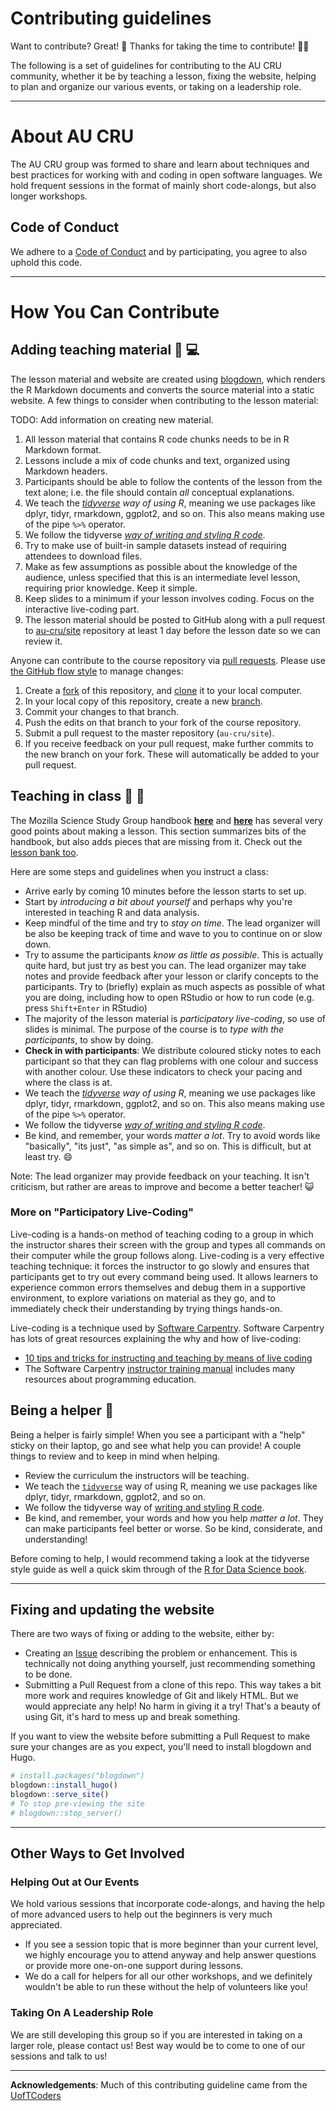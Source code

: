 # Contributing guidelines

Want to contribute? Great! :tada: Thanks for taking the time to contribute! :clap::clap:  

The following is a set of guidelines for contributing to the AU CRU community,
whether it be by teaching a lesson, fixing the website, helping to plan and
organize our various events, or taking on a leadership role.

-----

# About AU CRU

The AU CRU group was formed to share and learn about techniques and best
practices for working with and coding in open software languages. We hold
frequent sessions in the format of mainly short code-alongs, but also longer
workshops.

## Code of Conduct

We adhere to a [Code of Conduct](CODE_OF_CONDUCT.md)
and by participating, you agree to also uphold this code.

-----

# How You Can Contribute

## Adding teaching material :pencil: :computer:

The lesson material and website are created using [blogdown](https://bookdown.org/yihui/blogdown/),
which renders the R Markdown documents and converts the source material into 
a static website. A few things to consider when contributing to the lesson 
material:

TODO: Add information on creating new material.

1. All lesson material that contains R code chunks needs to be in R Markdown
format. 
1. Lessons include a mix of code chunks and text, organized using Markdown
headers.
1. Participants should be able to follow the contents of the lesson from the
text alone; i.e. the file should contain _all_ conceptual explanations.
1. We teach the *[tidyverse][tidyverse] way of using R*, meaning we use
packages like dplyr, tidyr, rmarkdown, ggplot2, and so on. This also means making
use of the pipe `%>%` operator.
1. We follow the tidyverse [*way of writing and styling R code*](https://style.tidyverse.org/).
1. Try to make use of built-in sample datasets instead of requiring
attendees to download files.
1. Make as few assumptions as possible about the knowledge of the audience,
unless specified that this is an intermediate level lesson, requiring prior knowledge.
Keep it simple.
1. Keep slides to a minimum if your lesson involves coding. Focus on the interactive live-coding part.
1. The lesson material should be posted to GitHub along with a pull request to
[au-cru/site](https://github.com/au-cru/site) repository at
least 1 day before the lesson date so we can review it.

Anyone can contribute to the course repository via [pull requests][pull-requests].
Please use [the GitHub flow style][github-flow] to manage changes:

1. Create a [fork][fork-explanation] of this repository, and
[clone][clone-explanation] it to your local computer.
2. In your local copy of this repository, create a new
[branch][branch-explanation].
3. Commit your changes to that branch.
4. Push the edits on that branch to your fork of the course repository.
5. Submit a pull request to the master repository (`au-cru/site`).
7. If you receive feedback on your pull request, make further commits to the new
branch on your fork. These will automatically be added to your pull request.

## Teaching in class :information_desk_person: :speech_balloon:

The Mozilla Science Study Group
handbook [**here**](https://mozillascience.github.io/studyGroupHandbook/lessons.html#reuse)
and [**here**](https://mozillascience.github.io/studyGroupHandbook/event-types.html#workalong)
has several very good points about making a lesson. This section summarizes bits
of the handbook, but also adds pieces that are missing from it. Check out the
[lesson bank too](https://github.com/mozillascience/studyGroupLessons/issues).

Here are some steps and guidelines when you instruct a class:

- Arrive early by coming 10 minutes before the lesson starts to set up.
- Start by *introducing a bit about yourself* and perhaps why you're interested
in teaching R and data analysis.
- Keep mindful of the time and try to *stay on time*. The lead organizer will be
also be keeping track of time and wave to you to continue on or slow down.
- Try to assume the participants *know as little as possible*. This is actually
quite hard, but just try as best you can. The lead organizer may take notes and
provide feedback after your lesson or clarify concepts to the participants. Try
to (briefly) explain as much aspects as possible of what you are doing,
including how to open RStudio or how to run code (e.g. press `Shift+Enter` in RStudio)
- The majority of the lesson material is *participatory live-coding*, so use of
slides is minimal. The purpose of the course is to *type with the participants*,
to show by doing.
- **Check in with participants**: We distribute coloured sticky notes to each
participant so that they can flag problems with one colour and success with
another colour. Use these indicators to check your pacing and where the
class is at.
- We teach the *[tidyverse][tidyverse] way of using R*, meaning we use
packages like dplyr, tidyr, rmarkdown, ggplot2, and so on. This also means making
use of the pipe `%>%` operator.
- We follow the tidyverse [*way of writing and styling R code*](https://style.tidyverse.org/).
- Be kind, and remember, your words *matter a lot*. Try to avoid words like
"basically", "its just", "as simple as", and so on. This is difficult, but at least
try. :smile:

Note: The lead organizer may provide feedback on your teaching. It isn't
criticism, but rather are areas to improve and become a better teacher!
:smiley_cat:

### More on "Participatory Live-Coding"

Live-coding is a hands-on method of teaching coding to a group in which the
instructor shares their screen with the group and types all commands on their
computer while the group follows along. Live-coding is a very effective teaching
technique: it forces the instructor to go slowly and ensures that participants
get to try out every command being used. It allows learners to experience common
errors themselves and debug them in a supportive environment, to explore
variations on material as they go, and to immediately check their understanding
by trying things hands-on.

Live-coding is a technique used by [Software Carpentry](https://software-carpentry.org/about/). 
Software Carpentry has lots of great resources explaining the why and how of live-coding:

- [10 tips and tricks for instructing and teaching by means of live coding](https://software-carpentry.org/blog/2016/04/tips-tricks-live-coding.html)
- The Software Carpentry [instructor training manual](http://carpentries.github.io/instructor-training/) 
includes many resources about programming education.

## Being a helper :raising_hand: 

Being a helper is fairly simple! When you see a participant with a "help" sticky
on their laptop, go and see what help you can provide! A couple things to review
and to keep in mind when helping. 

- Review the curriculum the instructors will be teaching.
- We teach the [`tidyverse`][tidyverse] way of using R, meaning we use packages
like dplyr, tidyr, rmarkdown, ggplot2, and so on. 
- We follow the tidyverse way of [writing and styling R code](https://style.tidyverse.org/).
- Be kind, and remember, your words and how you help *matter a lot*. They can 
make participants feel better or worse. So be kind, considerate, and understanding!

Before coming to help, I would recommend taking a look at the tidyverse style
guide as well a quick skim through of the [R for Data Science book](https://r4ds.had.co.nz/).

-----

## Fixing and updating the website

There are two ways of fixing or adding to the website, either by:

- Creating an [Issue](https://github.com/au-cru/site/issues/new)
describing the problem or enhancement. This is technically not doing anything
yourself, just recommending something to be done.
- Submitting a Pull Request from a clone of this repo. This way takes a bit more
work and requires knowledge of Git and likely HTML. But we would appreciate any
help! No harm in giving it a try! That's a beauty of using Git, it's hard to
mess up and break something.

If you want to view the website before submitting a Pull Request to make sure
your changes are as you expect, you'll need to install blogdown and Hugo.

```r
# install.packages("blogdown")
blogdown::install_hugo()
blogdown::serve_site()
# To stop pre-viewing the site
# blogdown::stop_server()
```

----

## Other Ways to Get Involved

### Helping Out at Our Events

We hold various sessions that incorporate code-alongs, and having the help of
more advanced users to help out the beginners is very much appreciated.

- If you see a session topic that is more beginner than your current level, we
highly encourage you to attend anyway and help answer questions or provide more
one-on-one support during lessons.
- We do a call for helpers for all our other workshops, and we definitely
wouldn't be able to run these without the help of volunteers like you!

### Taking On A Leadership Role

We are still developing this group so if you are interested in taking on a larger
role, please contact us! Best way would be to come to one of our sessions and
talk to us!

-----

**Acknowledgements**:
Much of this contributing guideline came from the [UofTCoders](https://uoftcoders.github.io/studyGroup/CONTRIBUTING)

[tidyverse]: https://www.tidyverse.org/
[branch-explanation]: https://help.github.com/articles/about-branches/
[clone-explanation]: https://help.github.com/articles/cloning-a-repository/
[fork-explanation]: https://help.github.com/articles/fork-a-repo/
[github-flow]: https://guides.github.com/introduction/flow/
[pull-requests]: https://help.github.com/en/articles/about-pull-requests
